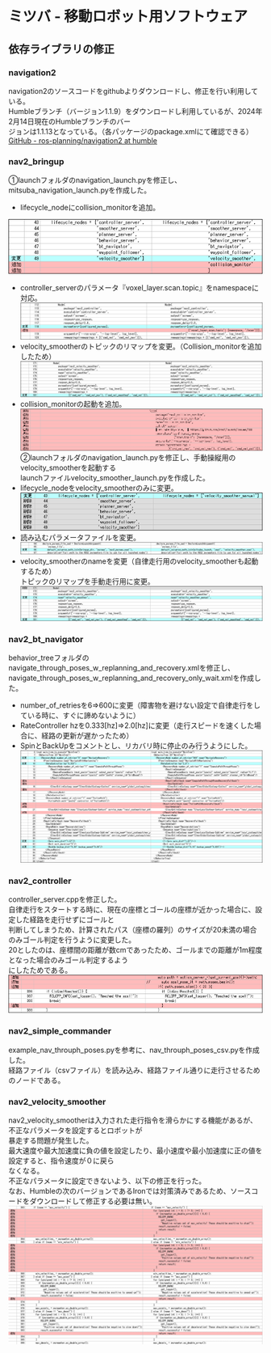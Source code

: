 # ミツバ - 移動ロボット用ソフトウェア

## 依存ライブラリの修正

### navigation2  
navigation2のソースコードをgithubよりダウンロードし、修正を行い利用している。  
Humbleブランチ（バージョン1.1.9）をダウンロードし利用しているが、2024年2月14日現在のHumbleブランチのバー  
ジョンは1.1.13となっている。（各パッケージのpackage.xmlにて確認できる）  
[GitHub - ros-planning/navigation2 at humble](https://github.com/ros-planning/navigation2/tree/humble)   
### nav2_bringup  
①launchフォルダのnavigation_launch.pyを修正し、mitsuba_navigation_launch.pyを作成した。  
* lifecycle_nodeにcollision_monitorを追加。  

![navigation2](navigation2.png)  
* controller_serverのパラメータ『voxel_layer.scan.topic』をnamespaceに対応。  
![navigation2_2](navigation2_2.png)  
* velocity_smootherのトピックのリマップを変更。（Collision_monitorを追加したため）  
![navigation2_3](navigation2_3.png)  
* collision_monitorの起動を追加。  
![navigation2_4](navigation2_4.png)  
②launchフォルダのnavigation_launch.pyを修正し、手動操縦用のvelocity_smootherを起動する  
launchファイルvelocity_smoother_launch.pyを作成した。  
* lifecycle_nodeをvelocity_smootherのみに変更。  
![navigation2_5](navigation2_5.png)  
* 読み込むパラメータファイルを変更。  
![navigation2_6](navigation2_6.png)  
* velocity_smootherのnameを変更（自律走行用のvelocity_smootherも起動するため）  
トピックのリマップを手動走行用に変更。  
![navigation2_7](navigation2_7.png)  
### nav2_bt_navigator  
behavior_treeフォルダのnavigate_through_poses_w_replanning_and_recovery.xmlを修正し、  
navigate_through_poses_w_replanning_and_recovery_only_wait.xmlを作成した。  
* number_of_retriesを6⇒600に変更（障害物を避けない設定で自律走行をしている時に、すぐに諦めないように）  
* RateController hzを0.333[hz]⇒2.0[hz]に変更（走行スピードを速くした場合に、経路の更新が遅かったため）  
* SpinとBackUpをコメントとし、リカバリ時に停止のみ行うようにした。  
![navigation2_8](navigation2_8.png)  
### nav2_controller  
controller_server.cppを修正した。  
自律走行をスタートする時に、現在の座標とゴールの座標が近かった場合に、設定した経路を走行せずにゴールと  
判断してしまうため、計算されたパス（座標の羅列）のサイズが20未満の場合のみゴール判定を行うように変更した。  
20としたのは、座標間の距離が数cmであったため、ゴールまでの距離が1m程度となった場合のみゴール判定するよう  
にしたためである。  
![navigation2_9](navigation2_9.png)  
### nav2_simple_commander  
example_nav_throuph_poses.pyを参考に、nav_throuph_poses_csv.pyを作成した。  
経路ファイル（csvファイル）を読み込み、経路ファイル通りに走行させるためのノードである。  
### nav2_velocity_smoother  
nav2_velocity_smootherは入力された走行指令を滑らかにする機能があるが、不正なパラメータを設定するとロボットが  
暴走する問題が発生した。  
最大速度や最大加速度に負の値を設定したり、最小速度や最小加速度に正の値を設定すると、指令速度が０に戻ら  
なくなる。  
不正なパラメータに設定できないよう、以下の修正を行った。  
なお、Humbleの次のバージョンであるIronでは対策済みであるため、ソースコードをダウンロードして修正する必要は無い。  
![navigation2_11](navigation2_11.png)  







